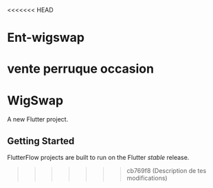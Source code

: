 <<<<<<< HEAD
# Ent-wigswap
vente perruque occasion
=======
# WigSwap

A new Flutter project.

## Getting Started

FlutterFlow projects are built to run on the Flutter _stable_ release.
>>>>>>> cb769f8 (Description de tes modifications)
